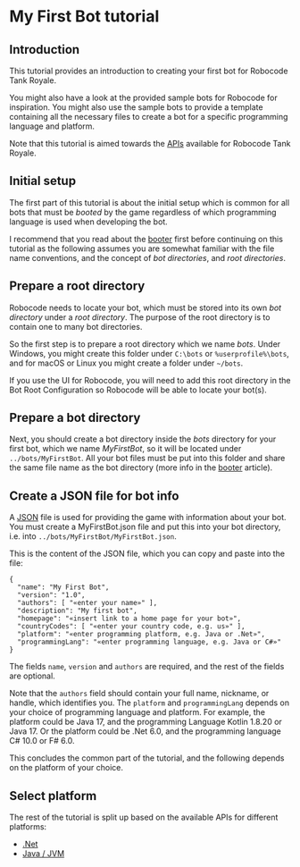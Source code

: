 # My First Bot tutorial

## Introduction

This tutorial provides an introduction to creating your first bot for Robocode Tank Royale.

You might also have a look at the provided sample bots for Robocode for inspiration. You might also use the sample bots
to provide a template containing all the necessary files to create a bot for a specific programming language and
platform.

Note that this tutorial is aimed towards the [APIs](../api/apis.md) available for Robocode Tank Royale.

## Initial setup

The first part of this tutorial is about the initial setup which is common for all bots that must be *booted* by the
game regardless of which programming language is used when developing the bot.

I recommend that you read about the [booter](../articles/booter.md) first before continuing on this tutorial as the
following assumes you are somewhat familiar with the file name conventions, and the concept of *bot directories*,
and *root directories*.

## Prepare a root directory

Robocode needs to locate your bot, which must be stored into its own *bot directory* under a *root directory*. The
purpose of the root directory is to contain one to many bot directories.

So the first step is to prepare a root directory which we name *bots*. Under Windows, you might create this folder
under `C:\bots` or `%userprofile%\bots`, and for macOS or Linux you might create a folder under `~/bots`.

If you use the UI for Robocode, you will need to add this root directory in the Bot Root Configuration so Robocode will
be able to locate your bot(s).

## Prepare a bot directory

Next, you should create a bot directory inside the *bots* directory for your first bot, which we name *MyFirstBot*, so
it will be located under `../bots/MyFirstBot`. All your bot files must be put into this folder and share the same file
name as the bot directory (more info in the [booter](../articles/booter.md) article).

## Create a JSON file for bot info

A [JSON](https://fileinfo.com/extension/json) file is used for providing the game with information about your bot. You
must create a MyFirstBot.json file and put this into your bot directory, i.e. into
`../bots/MyFirstBot/MyFirstBot.json`.

This is the content of the JSON file, which you can copy and paste into the file:

```json{2-4}
{
  "name": "My First Bot",
  "version": "1.0",
  "authors": [ "«enter your name»" ],
  "description": "My first bot",
  "homepage": "«insert link to a home page for your bot»",
  "countryCodes": [ "«enter your country code, e.g. us»" ],
  "platform": "«enter programming platform, e.g. Java or .Net»",
  "programmingLang": "«enter programming language, e.g. Java or C#»"
}
```
The fields `name`, `version` and `authors` are required, and the rest of the fields are optional.

Note that the `authors` field should contain your full name, nickname, or handle, which identifies you.
The `platform` and `programmingLang` depends on your choice of programming language and platform. For example, the
platform could be Java 17, and the programming Language Kotlin 1.8.20 or Java 17.
Or the platform could be .Net 6.0, and the programming language C# 10.0 or F# 6.0.

This concludes the common part of the tutorial, and the following depends on the platform of your choice.

## Select platform

The rest of the tutorial is split up based on the available APIs for different platforms:

- [.Net](dotnet/my-first-bot-for-dotnet.md)
- [Java / JVM](jvm/my-first-bot-for-jvm.md)
